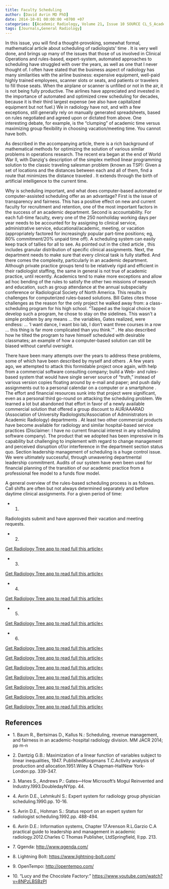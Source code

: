 ```yaml
---
title: Faculty Scheduling
author: [David Avrin MD PhD]
date: 2014-10-01 00:00:00 +0700 +07
categories: [{Academic Radiology, Volume 21, Issue 10 SOURCE CL_S_AcademicRadiologyVolume21Issue10 1}]
tags: [Journals,General Radiology]
---
```

In this issue, you will find a thought-provoking, somewhat formal, mathematical article about scheduling of radiologists' time . It is very well done, and brings up many of the issues that those of us involved in Clinical Operations and rules-based, expert-system, automated approaches to scheduling have struggled with over the years, as well as one that I never thought of. I often have stated that the business aspect of radiology has many similarities with the airline business: expensive equipment, well-paid highly trained employees, scanner slots or seats, and patients or travelers to fill those seats. When the airplane or scanner is unfilled or not in the air, it is not being fully productive. The airlines have appreciated and invested in the importance of automated and optimized crew scheduling for decades, because it is their third largest expense (we also have capitalized equipment but not fuel.) We in radiology have not, and with a few exceptions, still generally rely on manually generated spreadsheets, based on rules negotiated and agreed upon or dictated from above. One interesting debate, for example, is the “clumping” of academic time versus maximizing group flexibility in choosing vacation/meeting time. You cannot have both.

As described in the accompanying article, there is a rich background of mathematical methods for optimizing the solution of various similar problems in operations research. The recent era began at the end of World War II, with Danzig's description of the simplex method linear programming solution to the classic traveling salesman problem (known as TSP): Given a set of locations and the distances between each and all of them, find a route that minimizes the distance traveled . It extends through the birth of artificial intelligence to the current time.

Why is scheduling important, and what does computer-based automated or computer-assisted scheduling offer as an advantage? First is the issue of transparency and fairness. This has a positive effect on new and current faculty for recruitment and retention, one of the most important factors in the success of an academic department. Second is accountability. For each full-time faculty, every one of the 250 nonholiday working days per year needs to be accounted for by assigning to clinical service, administrative service, educational/academic, meeting, or vacation (appropriately factored for increasingly popular part-time positions; eg, 80% commitment/20% unpaid time off). A scheduling system can easily keep track of tallies for all to see. As pointed out in the cited article , this includes granular distribution of specific clinical assignments. Next, the department needs to make sure that every clinical task is fully staffed. And there comes the complexity, particularly in an academic department. Although private practice groups tend to be relatively rigid and efficient in their radiologist staffing, the same in general is not true of academic practice, until recently. Academics tend to make more exceptions and allow ad hoc bending of the rules to satisfy the other two missions of research and education, such as group attendance at the annual subspecialty conference or Radiological Society of North America. This results in challenges for computerized rules-based solutions. Bill Gates cites those challenges as the reason for the only project he walked away from: a class-scheduling program for his high school. “Tapped as the logical choice to develop such a program, he chose to stay on the sidelines. This wasn't a simple problem by any means … the variables, Gates realized, were endless: … ‘I want dance, I want bio lab, I don’t want three courses in a row … this thing is far more complicated than you think.’” . He also described how he tilted the program to have himself scheduled with desirable classmates; an example of how a computer-based solution can still be biased without careful oversight.

There have been many attempts over the years to address these problems, some of which have been described by myself and others . A few years ago, we attempted to attack this formidable project once again, with help from a commercial software consulting company; build a Web- and rules-based system that would have single server source of “truth,” instead of various version copies floating around by e-mail and paper; and push daily assignments out to a personal calendar on a computer or a smartphone . The effort and financial resources sunk into that project were significant, even as a personal third go-round on attacking the scheduling problem. We learned a lot but abandoned that effort in favor of a newly available commercial solution that offered a group discount to AUR/AAARAD (Association of University Radiologists/Association of Administrators in Academic Radiology) departments . At least two other commercial products have become available for radiology and similar hospital-based service practices (Disclaimer: I have no current financial interest in any scheduling software company). The product that we adopted has been impressive in its capability but challenging to implement with regard to change management and perceived disruption of/or interference in the department section status quo. Section leadership management of scheduling is a huge control issue. We were ultimately successful, through unwavering departmental leadership commitment. Audits of our system have even been used for financial planning of the transition of our academic practice from a professional fee model to a funds flow model.

A general overview of the rules-based scheduling process is as follows. Call shifts are often but not always determined separately and before daytime clinical assignments. For a given period of time:

- 1)
Radiologists submit and have approved their vacation and meeting requests.

- 2)
[Get Radiology Tree app to read full this article<](https://clinicalpub.com/app)

- 3)
[Get Radiology Tree app to read full this article<](https://clinicalpub.com/app)

- 4)
[Get Radiology Tree app to read full this article<](https://clinicalpub.com/app)

- 5)
[Get Radiology Tree app to read full this article<](https://clinicalpub.com/app)

- 6)
[Get Radiology Tree app to read full this article<](https://clinicalpub.com/app)


[Get Radiology Tree app to read full this article<](https://clinicalpub.com/app)

[Get Radiology Tree app to read full this article<](https://clinicalpub.com/app)

[Get Radiology Tree app to read full this article<](https://clinicalpub.com/app)

[Get Radiology Tree app to read full this article<](https://clinicalpub.com/app)

[Get Radiology Tree app to read full this article<](https://clinicalpub.com/app)

[Get Radiology Tree app to read full this article<](https://clinicalpub.com/app)

## References

- 1\. Baum R., Bertsimas D., Kallus N.: Scheduling, revenue management, and fairness in an academic-hospital radiology division. MM JACR 2014; pp m-n


- 2\. Dantzig G.B.: Maximization of a linear function of variables subject to linear inequalities, 1947. PublishedKoopmans T.C.Activity analysis of production and allocation.1951.Wiley & Chapman-HallNew York-London:pp. 339-347.


- 3\. Manes S., Andrews P.: Gates—How Microsoft’s Mogul Reinvented and Industry.1993.DoubledayNYpp. 44.


- 4\. Avrin D.E., Lehmkuhl S.: Expert system for radiology group physician scheduling.1990.pp. 10-16.


- 5\. Avrin D.E., Hohman S.: Status report on an expert system for radiologist scheduling.1992.pp. 488-494.


- 6\. Avrin D.E.: Information systems, Chapter 17.Arenson R.L.Garzio C.A practical guide to leadership and management in academic radiology.2012.Charles C Thomas Publisher, LtdSpringfield, Il:pp. 213.


- 7\.  Qgenda:  http://www.qgenda.com/

- 8\.  Lightning Bolt:  https://www.lightning-bolt.com/

- 9\.  OpenTempo:  http://opentempo.com/

- 10\.  “Lucy and the Chocolate Factory:”  https://www.youtube.com/watch?v=8NPzLBSBzPI